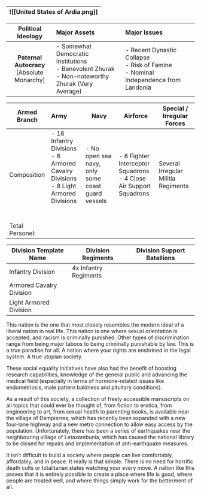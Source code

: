 
| ![[United States of Ardia.png]] |
| ------------------------------- |

|            **Political Ideology**             | **Major Assets**                                                                                    | Major Issues                                                                           |
| :-------------------------------------------: | :-------------------------------------------------------------------------------------------------- | :------------------------------------------------------------------------------------- |
| **Paternal Autocracy**<br>[Absolute Monarchy] | - Somewhat Democratic Institutions<br>- Benevolent Zhurak<br>- Non-noteworthy Zhurak (Very Average) | - Recent Dynastic Collapse<br>- Risk of Famine<br>- Nominal Independence from Landonia |

| Armed Branch    | Army                                                                                                | Navy                                              | Airforce                                                             | Special / Irregular Forces          |
| --------------- | :-------------------------------------------------------------------------------------------------- | ------------------------------------------------- | -------------------------------------------------------------------- | ----------------------------------- |
| Composition     | - 16 Infantry Divisions<br>- 6 Armored Cavalry Divisions<br>- 8 Light Armored Divisions<br><br><br> | - No open sea navy, only some coast guard vessels | - 6 Fighter Interceptor Squadrons<br>- 4 Close Air Support Squadrons | Several Irregular Militia Regiments |
| Total Personel: |                                                                                                     |                                                   |                                                                      |                                     |

| Division Template Name   | Division Regiments    | Division Support Batallions |
| ------------------------ | --------------------- | --------------------------- |
| Infantry Division        | 4x Infantry Regiments |                             |
| Armored Cavalry Division |                       |                             |
| Light Armored Division   |                       |                             |
This nation is the one that most closely resembles the modern ideal of a liberal nation in real life. This nation is one where sexual orientation is accepted, and racism is criminally punished. Other types of discrimination range from being major taboos to being criminally punishable by law. This is a true paradise for all. A nation where your rights are enshrined in the legal system. A true utopian society.

These social equality initiatives have also had the benefit of boosting research capabilities, knowledge of the general public and advancing the medical field (especially in terms of hormone-related issues like endometriosis, male pattern baldness and pituitary conditions). 

As a result of this society, a collection of freely accessible manuscripts on all topics that could ever be thought of, from fiction to erotica, from engineering to art, from sexual health to parenting books, is available near the village of Dampierres, which has recently been expanded with a new four-lane highway and a new metro connection to allow easy access by the population. Unfortunately, there has been a series of earthquakes near the neighbouring village of Letaxambunia, which has caused the national library to be closed for repairs and implementation of anti-earthquake measures.

It isn’t difficult to build a society where people can live comfortably, affordably, and in peace. It really is that simple. There is no need for horrific death cults or totalitarian states watching your every move. A nation like this proves that it is entirely possible to create a place where life is good, where people are treated well, and where things simply work for the betterment of all.